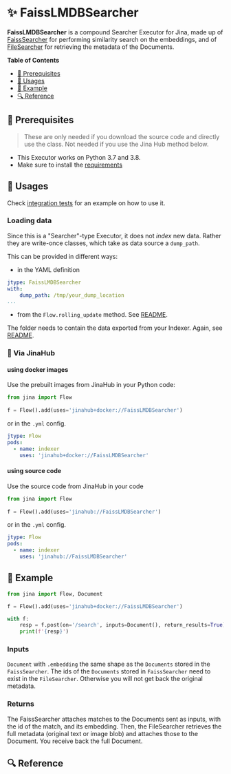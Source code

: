 # ✨ FaissLMDBSearcher

**FaissLMDBSearcher** is a compound Searcher Executor for Jina, made up of [FaissSearcher](../../FaissSearcher) for performing similarity search on the embeddings, and of [FileSearcher](../../keyvalue/FileSearcher) for retrieving the metadata of the Documents. 


**Table of Contents**

- [🌱 Prerequisites](#-prerequisites)
- [🚀 Usages](#-usages)
- [🎉️ Example](#-example)
- [🔍️ Reference](#-reference)


## 🌱 Prerequisites

> These are only needed if you download the source code and directly use the class. Not needed if you use the Jina Hub method below.

- This Executor works on Python 3.7 and 3.8. 
- Make sure to install the [requirements](requirements.txt)

## 🚀 Usages

Check [integration tests](../../../../../tests/integration/lmdb_dump_reload) for an example on how to use it.

### Loading data

Since this is a "Searcher"-type Executor, it does not _index_ new data. Rather they are write-once classes, which take as data source a `dump_path`. 

This can be provided in different ways:

- in the YAML definition
  
```yaml
jtype: FaissLMDBSearcher
with:
    dump_path: /tmp/your_dump_location
...
```

- from the `Flow.rolling_update` method. See [README](../../../../../README.md).

The folder needs to contain the data exported from your Indexer. Again, see [README](../../../../../README.md).

### 🚚 Via JinaHub

#### using docker images
Use the prebuilt images from JinaHub in your Python code: 

```python
from jina import Flow
	
f = Flow().add(uses='jinahub+docker://FaissLMDBSearcher')
```

or in the `.yml` config.
	
```yaml
jtype: Flow
pods:
  - name: indexer
    uses: 'jinahub+docker://FaissLMDBSearcher'
```

#### using source code
Use the source code from JinaHub in your code

```python
from jina import Flow
	
f = Flow().add(uses='jinahub://FaissLMDBSearcher')
```

or in the `.yml` config.

```yaml
jtype: Flow
pods:
  - name: indexer
    uses: 'jinahub://FaissLMDBSearcher'
```


## 🎉️ Example 


```python
from jina import Flow, Document

f = Flow().add(uses='jinahub+docker://FaissLMDBSearcher')

with f:
    resp = f.post(on='/search', inputs=Document(), return_results=True)
    print(f'{resp}')
```

### Inputs 

`Document` with `.embedding` the same shape as the `Documents` stored in the `FaissSearcher`. The ids of the `Documents` stored in `FaissSearcher` need to exist in the `FileSearcher`. Otherwise you will not get back the original metadata. 

### Returns

The FaissSearcher attaches matches to the Documents sent as inputs, with the id of the match, and its embedding.
Then, the FileSearcher retrieves the full metadata (original text or image blob) and attaches those to the Document.
You receive back the full Document.

## 🔍️ Reference
